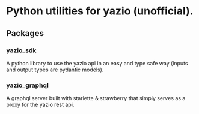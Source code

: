 # Python utilities for yazio (unofficial).
## Packages
### yazio_sdk
A python library to use the yazio api in an easy and type safe way (inputs and output 
types are pydantic models).

### yazio_graphql
A graphql server built with starlette & strawberry that simply serves as a proxy for the
yazio rest api.
